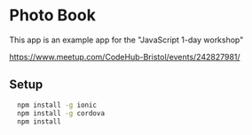 # Photo Book
This app is an example app for the "JavaScript 1-day workshop"

https://www.meetup.com/CodeHub-Bristol/events/242827981/


## Setup
```bash
  npm install -g ionic
  npm install -g cordova
  npm install
```

